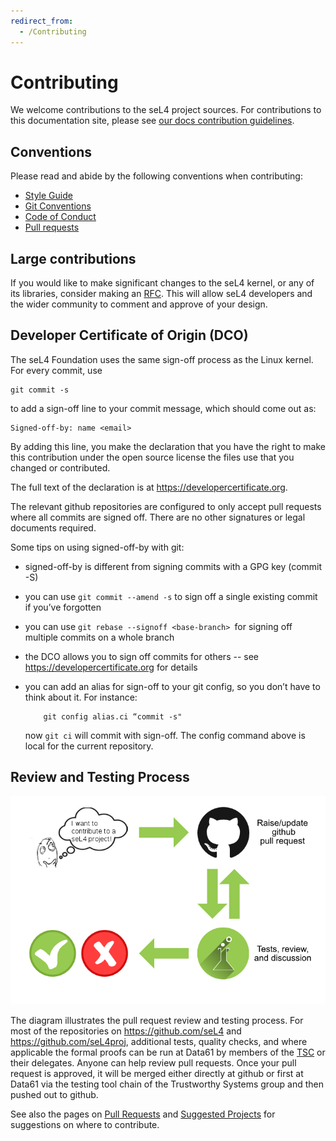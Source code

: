 ```yaml
---
redirect_from:
  - /Contributing
---
```


# Contributing

We welcome contributions to the seL4 project sources. For contributions to this documentation site,
please see [our docs contribution guidelines](/DocsContributing).

## Conventions

Please read and abide by the following conventions when contributing:

- [Style Guide](/StyleGuide)
- [Git Conventions](/GitConventions)
- [Code of Conduct](/Conduct)
- [Pull requests](/CodeReview)

## Large contributions

If you would like to make significant changes to the seL4 kernel, or any of its libraries, consider making an [RFC](rfc-process). This will allow seL4 developers and the wider community to comment and approve of your design.

## Developer Certificate of Origin (DCO)

The seL4 Foundation uses the same sign-off process as the Linux kernel. For
every commit, use

    git commit -s

to add a sign-off line to your commit message, which should come out as:

    Signed-off-by: name <email>

By adding this line, you make the declaration that you have the right to make
this contribution under the open source license the files use that you changed
or contributed.

The full text of the declaration is at <https://developercertificate.org>.

The relevant github repositories are configured to only accept pull requests
where all commits are signed off. There are no other signatures or legal
documents required.

Some tips on using signed-off-by with git:

  - signed-off-by is different from signing commits with a GPG key (commit -S)
  - you can use `git commit --amend -s` to sign off a single existing commit if you’ve forgotten
  - you can use `git rebase --signoff <base-branch> `for signing off multiple commits on a whole branch
  - the DCO allows you to sign off commits for others -- see <https://developercertificate.org> for details
  - you can add an alias for sign-off to your git config, so you don’t have to think about it. For instance:

            git config alias.ci “commit -s"

    now `git ci` will commit with sign-off. The config command above is local
    for the current repository.

## Review and Testing Process

<img src="contributing.png" alt="Pull requests undergo code review before being accepted" />

The diagram illustrates the pull request review and testing process. For most
of the repositories on <https://github.com/seL4> and
<https://github.com/seL4proj>, additional tests, quality checks, and where
applicable the formal proofs can be run at Data61 by members of the [TSC][1]
or their delegates. Anyone can help review pull requests. Once your pull
request is approved, it will be merged either directly at github or first at
Data61 via the testing tool chain of the Trustworthy Systems group and then
pushed out to github.

See also the pages on [Pull Requests](code-review) and [Suggested Projects](/SuggestedProjects) for suggestions on where to contribute.

[1]: https://sel4.systems/Foundation/TSC/
